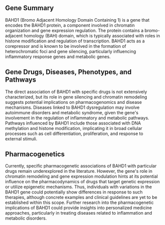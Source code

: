 ## Gene Summary
BAHD1 (Bromo Adjacent Homology Domain Containing 1) is a gene that encodes the BAHD1 protein, a component involved in chromatin organization and gene expression regulation. The protein contains a bromo-adjacent homology (BAH) domain, which is typically associated with roles in histone modification and regulation of transcription. BAHD1 acts as a corepressor and is known to be involved in the formation of heterochromatic foci and gene silencing, particularly influencing inflammatory response genes and metabolic genes.

## Gene Drugs, Diseases, Phenotypes, and Pathways
The direct association of BAHD1 with specific drugs is not extensively characterized, but its role in gene silencing and chromatin remodeling suggests potential implications on pharmacogenomics and disease mechanisms. Diseases linked to BAHD1 dysregulation may involve autoimmune disorders and metabolic syndrome, given the gene's involvement in the regulation of inflammatory and metabolic pathways. Pathways influenced by BAHD1 include those associated with DNA methylation and histone modification, implicating it in broad cellular processes such as cell differentiation, proliferation, and response to external stimuli.

## Pharmacogenetics
Currently, specific pharmacogenetic associations of BAHD1 with particular drugs remain underexplored in the literature. However, the gene's role in chromatin remodeling and gene expression modulation hints at its potential influence on the pharmacodynamics of drugs that target genetic expression or utilize epigenetic mechanisms. Thus, individuals with variations in the BAHD1 gene could potentially show differences in response to such therapies, although concrete examples and clinical guidelines are yet to be established within this scope. Further research into the pharmacogenetic implications of BAHD1 could provide insights into personalized medicine approaches, particularly in treating diseases related to inflammation and metabolic disorders.